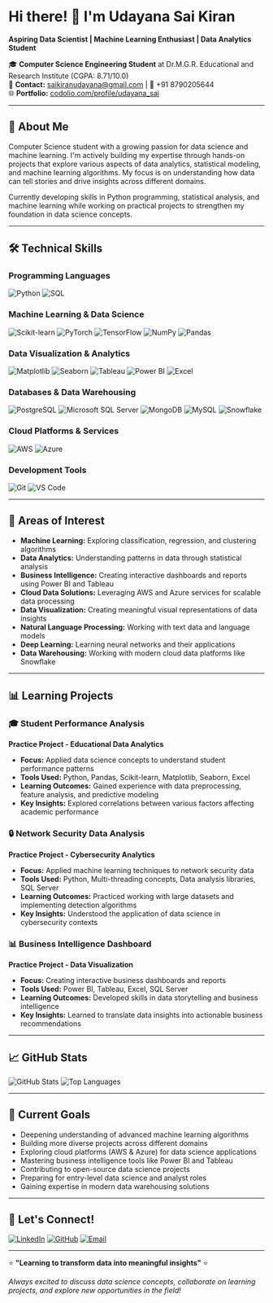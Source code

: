 # Hi there! 👋 I'm Udayana Sai Kiran

**Aspiring Data Scientist | Machine Learning Enthusiast | Data Analytics Student**

🎓 **Computer Science Engineering Student** at Dr.M.G.R. Educational and Research Institute (CGPA: 8.71/10.0)  
📧 **Contact:** saikiranudayana@gmail.com | 📱 +91 8790205644  
🌐 **Portfolio:** [codolio.com/profile/udayana_sai](https://codolio.com/profile/udayana_sai)

---

## 🚀 About Me

Computer Science student with a growing passion for data science and machine learning. I'm actively building my expertise through hands-on projects that explore various aspects of data analytics, statistical modeling, and machine learning algorithms. My focus is on understanding how data can tell stories and drive insights across different domains.

Currently developing skills in Python programming, statistical analysis, and machine learning while working on practical projects to strengthen my foundation in data science concepts.

---

## 🛠️ Technical Skills

### Programming Languages
![Python](https://img.shields.io/badge/Python-3776AB?style=for-the-badge&logo=python&logoColor=white)
![SQL](https://img.shields.io/badge/SQL-4479A1?style=for-the-badge&logo=postgresql&logoColor=white)

### Machine Learning & Data Science
![Scikit-learn](https://img.shields.io/badge/scikit--learn-F7931E?style=for-the-badge&logo=scikit-learn&logoColor=white)
![PyTorch](https://img.shields.io/badge/PyTorch-EE4C2C?style=for-the-badge&logo=pytorch&logoColor=white)
![TensorFlow](https://img.shields.io/badge/TensorFlow-FF6F00?style=for-the-badge&logo=tensorflow&logoColor=white)
![NumPy](https://img.shields.io/badge/NumPy-013243?style=for-the-badge&logo=numpy&logoColor=white)
![Pandas](https://img.shields.io/badge/Pandas-150458?style=for-the-badge&logo=pandas&logoColor=white)

### Data Visualization & Analytics
![Matplotlib](https://img.shields.io/badge/Matplotlib-11557c?style=for-the-badge&logo=python&logoColor=white)
![Seaborn](https://img.shields.io/badge/Seaborn-3776AB?style=for-the-badge&logo=python&logoColor=white)
![Tableau](https://img.shields.io/badge/Tableau-E97627?style=for-the-badge&logo=tableau&logoColor=white)
![Power BI](https://img.shields.io/badge/Power_BI-F2C811?style=for-the-badge&logo=power-bi&logoColor=black)
![Excel](https://img.shields.io/badge/Microsoft_Excel-217346?style=for-the-badge&logo=microsoft-excel&logoColor=white)

### Databases & Data Warehousing
![PostgreSQL](https://img.shields.io/badge/PostgreSQL-4169E1?style=for-the-badge&logo=postgresql&logoColor=white)
![Microsoft SQL Server](https://img.shields.io/badge/Microsoft_SQL_Server-CC2927?style=for-the-badge&logo=microsoft-sql-server&logoColor=white)
![MongoDB](https://img.shields.io/badge/MongoDB-47A248?style=for-the-badge&logo=mongodb&logoColor=white)
![MySQL](https://img.shields.io/badge/MySQL-4479A1?style=for-the-badge&logo=mysql&logoColor=white)
![Snowflake](https://img.shields.io/badge/Snowflake-29B5E8?style=for-the-badge&logo=snowflake&logoColor=white)

### Cloud Platforms & Services
![AWS](https://img.shields.io/badge/Amazon_AWS-FF9900?style=for-the-badge&logo=amazon-aws&logoColor=white)
![Azure](https://img.shields.io/badge/Microsoft_Azure-0078D4?style=for-the-badge&logo=microsoft-azure&logoColor=white)

### Development Tools
![Git](https://img.shields.io/badge/Git-F05032?style=for-the-badge&logo=git&logoColor=white)
![VS Code](https://img.shields.io/badge/VS_Code-007ACC?style=for-the-badge&logo=visual-studio-code&logoColor=white)

---

## 🎯 Areas of Interest

- **Machine Learning:** Exploring classification, regression, and clustering algorithms
- **Data Analytics:** Understanding patterns in data through statistical analysis
- **Business Intelligence:** Creating interactive dashboards and reports using Power BI and Tableau
- **Cloud Data Solutions:** Leveraging AWS and Azure services for scalable data processing
- **Data Visualization:** Creating meaningful visual representations of data insights
- **Natural Language Processing:** Working with text data and language models
- **Deep Learning:** Learning neural networks and their applications
- **Data Warehousing:** Working with modern cloud data platforms like Snowflake

---

## 📊 Learning Projects

### 🎓 Student Performance Analysis
**Practice Project - Educational Data Analytics**
- **Focus:** Applied data science concepts to understand student performance patterns
- **Tools Used:** Python, Pandas, Scikit-learn, Matplotlib, Seaborn, Excel
- **Learning Outcomes:** Gained experience with data preprocessing, feature analysis, and predictive modeling
- **Key Insights:** Explored correlations between various factors affecting academic performance

### 🔒 Network Security Data Analysis
**Practice Project - Cybersecurity Analytics**
- **Focus:** Applied machine learning techniques to network security data
- **Tools Used:** Python, Multi-threading concepts, Data analysis libraries, SQL Server
- **Learning Outcomes:** Practiced working with large datasets and implementing detection algorithms
- **Key Insights:** Understood the application of data science in cybersecurity contexts

### 📊 Business Intelligence Dashboard
**Practice Project - Data Visualization**
- **Focus:** Creating interactive business dashboards and reports
- **Tools Used:** Power BI, Tableau, Excel, SQL Server
- **Learning Outcomes:** Developed skills in data storytelling and business intelligence
- **Key Insights:** Learned to translate data insights into actionable business recommendations

---

## 📈 GitHub Stats

![GitHub Stats](https://github-readme-stats.vercel.app/api?username=Saikiranudayana&show_icons=true&theme=tokyonight)
![Top Languages](https://github-readme-stats.vercel.app/api/top-langs/?username=Saikiranudayana&layout=compact&theme=tokyonight)

---

## 🎯 Current Goals

- Deepening understanding of advanced machine learning algorithms
- Building more diverse projects across different domains
- Exploring cloud platforms (AWS & Azure) for data science applications
- Mastering business intelligence tools like Power BI and Tableau
- Contributing to open-source data science projects
- Preparing for entry-level data science and analyst roles
- Gaining expertise in modern data warehousing solutions

---

## 🤝 Let's Connect!

[![LinkedIn](https://img.shields.io/badge/LinkedIn-0077B5?style=for-the-badge&logo=linkedin&logoColor=white)](https://linkedin.com/in/Saikiranudayana)
[![GitHub](https://img.shields.io/badge/GitHub-100000?style=for-the-badge&logo=github&logoColor=white)](https://github.com/Saikiranudayana)
[![Email](https://img.shields.io/badge/Email-D14836?style=for-the-badge&logo=gmail&logoColor=white)](mailto:saikiranudayana@gmail.com)

---

⭐ **"Learning to transform data into meaningful insights"** ⭐

*Always excited to discuss data science concepts, collaborate on learning projects, and explore new opportunities in the field!*
